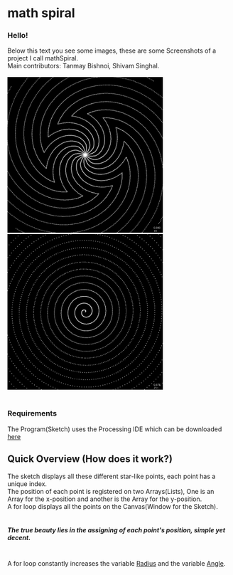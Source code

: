 # math spiral
### Hello!

Below this text you see some images, these are some Screenshots of a project I call mathSpiral.
<br>
Main contributors: Tanmay Bishnoi, Shivam Singhal.
<br><br>
<img src="SpiralImages/Pattern-000553.png" width="350"> <img src="SpiralImages/Pattern-001279.png" width="350">
<br><br>
### Requirements
The Program(Sketch) uses the Processing IDE which can be downloaded <a href="https://processing.org/download/">
<u>here</u></a>
<br>
## Quick Overview (How does it work?)
The sketch displays all these different star-like points, each point has a unique index.
<br>
The position of each point is registered on two Arrays(Lists), One is an Array for the x-position and another is the Array for the y-position.
<br>
A for loop displays all the points on the Canvas(Window for the Sketch).
<br><br>
##### The true beauty lies in the assigning of each point's position, simple yet decent.
<br>
A for loop constantly increases the variable <u>Radius</u> and the variable <u>Angle</u>.
